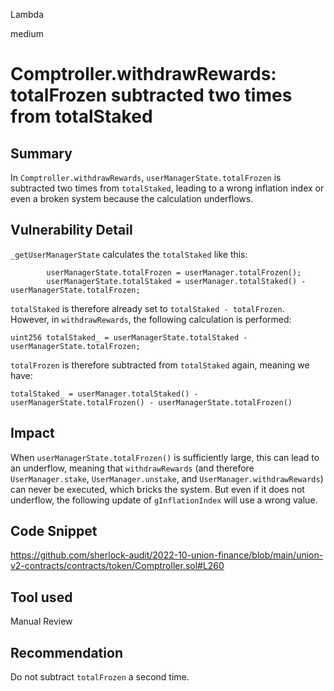 Lambda

medium

# Comptroller.withdrawRewards: totalFrozen subtracted two times from totalStaked

## Summary
In `Comptroller.withdrawRewards`, `userManagerState.totalFrozen` is subtracted two times from `totalStaked`, leading to a wrong inflation index or even a broken system because the calculation underflows.

## Vulnerability Detail
`_getUserManagerState` calculates the `totalStaked` like this:
```solidity
        userManagerState.totalFrozen = userManager.totalFrozen();
        userManagerState.totalStaked = userManager.totalStaked() - userManagerState.totalFrozen;
```
`totalStaked` is therefore already set to `totalStaked - totalFrozen`. However, in `withdrawRewards`, the following calculation is performed:
```solidity
uint256 totalStaked_ = userManagerState.totalStaked - userManagerState.totalFrozen;
```
`totalFrozen` is therefore subtracted from `totalStaked` again, meaning we have:
```solidity
totalStaked_ = userManager.totalStaked() - userManagerState.totalFrozen() - userManagerState.totalFrozen()
```

## Impact
When `userManagerState.totalFrozen()` is sufficiently large, this can lead to an underflow, meaning that `withdrawRewards` (and therefore `UserManager.stake`, `UserManager.unstake`, and `UserManager.withdrawRewards`) can never be executed, which bricks the system. But even if it does not underflow, the following update of `gInflationIndex` will use a wrong value.

## Code Snippet
https://github.com/sherlock-audit/2022-10-union-finance/blob/main/union-v2-contracts/contracts/token/Comptroller.sol#L260

## Tool used

Manual Review

## Recommendation
Do not subtract `totalFrozen` a second time.